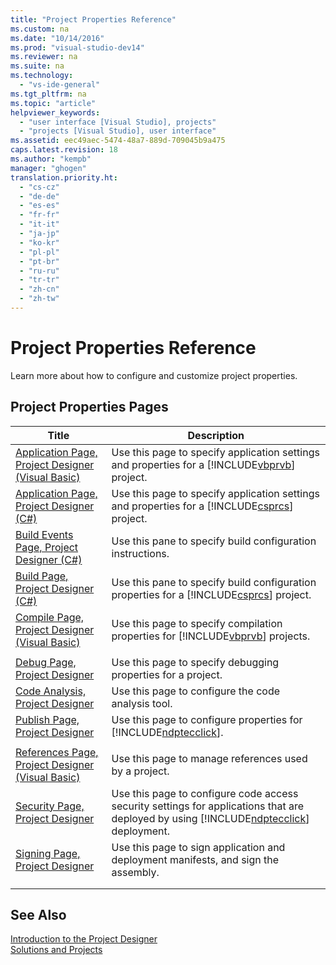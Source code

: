 ```yaml
---
title: "Project Properties Reference"
ms.custom: na
ms.date: "10/14/2016"
ms.prod: "visual-studio-dev14"
ms.reviewer: na
ms.suite: na
ms.technology: 
  - "vs-ide-general"
ms.tgt_pltfrm: na
ms.topic: "article"
helpviewer_keywords: 
  - "user interface [Visual Studio], projects"
  - "projects [Visual Studio], user interface"
ms.assetid: eec49aec-5474-48a7-889d-709045b9a475
caps.latest.revision: 18
ms.author: "kempb"
manager: "ghogen"
translation.priority.ht: 
  - "cs-cz"
  - "de-de"
  - "es-es"
  - "fr-fr"
  - "it-it"
  - "ja-jp"
  - "ko-kr"
  - "pl-pl"
  - "pt-br"
  - "ru-ru"
  - "tr-tr"
  - "zh-cn"
  - "zh-tw"
---
```

# Project Properties Reference
Learn more about how to configure and customize project properties.  
  
## Project Properties Pages  
  
|Title|Description|  
|-----------|-----------------|  
|[Application Page, Project Designer (Visual Basic)](../reference/application-page--project-designer--visual-basic-.md)|Use this page to specify application settings and properties for a [!INCLUDE[vbprvb](../codequality/includes/vbprvb_md.md)] project.|  
|[Application Page, Project Designer (C#)](../reference/application-page--project-designer--csharp-.md)|Use this page to specify application settings and properties for a [!INCLUDE[csprcs](../datatools/includes/csprcs_md.md)] project.|  
|[Build Events Page, Project Designer (C#)](../reference/build-events-page--project-designer--csharp-.md)|Use this pane to specify build configuration instructions.|  
|[Build Page, Project Designer (C#)](../reference/build-page--project-designer--csharp-.md)|Use this pane to specify build configuration properties for a [!INCLUDE[csprcs](../datatools/includes/csprcs_md.md)] project.|  
|[Compile Page, Project Designer (Visual Basic)](../reference/compile-page--project-designer--visual-basic-.md)|Use this page to specify compilation properties for [!INCLUDE[vbprvb](../codequality/includes/vbprvb_md.md)] projects.|  
|||  
|[Debug Page, Project Designer](../reference/debug-page--project-designer.md)|Use this page to specify debugging properties for a project.|  
|[Code Analysis, Project Designer](../reference/code-analysis--project-designer.md)|Use this page to configure the code analysis tool.|  
|[Publish Page, Project Designer](../reference/publish-page--project-designer.md)|Use this page to configure properties for [!INCLUDE[ndptecclick](../deployment/includes/ndptecclick_md.md)].|  
|||  
|[References Page, Project Designer (Visual Basic)](../reference/references-page--project-designer--visual-basic-.md)|Use this page to manage references used by a project.|  
|[Security Page, Project Designer](../reference/security-page--project-designer.md)|Use this page to configure code access security settings for applications that are deployed by using [!INCLUDE[ndptecclick](../deployment/includes/ndptecclick_md.md)] deployment.|  
|[Signing Page, Project Designer](../reference/signing-page--project-designer.md)|Use this page to sign application and deployment manifests, and sign the assembly.|  
|||  
|||  
  
## See Also  
 [Introduction to the Project Designer](assetId:///898dd854-c98d-430c-ba1b-a913ce3c73d7)   
 [Solutions and Projects](../ide/solutions-and-projects-in-visual-studio.md)